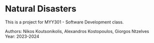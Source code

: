 # Natural Disasters

This is a project for MYY301 - Software Development class.

Authors: Nikos Koutsonikolis, Alexandros Kostopoulos, Giorgos Ntzelves<br>
Year: 2023-2024<br>
